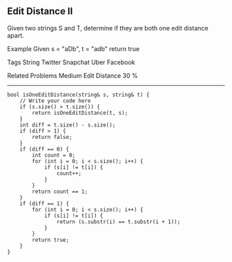 ## Edit Distance II ##

Given two strings S and T, determine if they are both one edit distance apart.

Example
Given s = "aDb", t = "adb"
return true

Tags 
String Twitter Snapchat Uber Facebook

Related Problems 
Medium Edit Distance 30 %

----------
    bool isOneEditDistance(string& s, string& t) {
        // Write your code here
        if (s.size() > t.size()) {
            return isOneEditDistance(t, s);
        }
        int diff = t.size() - s.size();
        if (diff > 1) {
            return false;
        }
        if (diff == 0) {
            int count = 0;
            for (int i = 0; i < s.size(); i++) {
                if (s[i] != t[i]) {
                    count++;
                }
            }
            return count == 1;
        }
        if (diff == 1) {
            for (int i = 0; i < s.size(); i++) {
                if (s[i] != t[i]) {
                    return (s.substr(i) == t.substr(i + 1));
                }
            }
            return true;
        }
    }